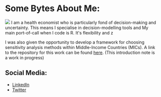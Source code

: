 # Some Bytes About Me:
![](https://user-images.githubusercontent.com/46462501/121810362-e1abee00-cc60-11eb-8ec9-56c093ec7b96.jpeg)
I am a health economist who is particularly fond of decision-making and uncertainty. This means I specialise in decision-modelling tools and My main port-of-call when I code is R. It's flexibility and z

I was also given the opportunity to develop a framework for choosing sensitivity analysis methods within Middle-Income Countries (MICs). A link to the repository for this work can be found [here](https://github.com/jSoboil/Dissertation). (This introduction note is a work in progress)

  ##  Social Media:
  - [LinkedIn](https://www.linkedin.com/in/joshua-soboil-067351172/)
  - [Twitter](https://twitter.com/ama_loop)
